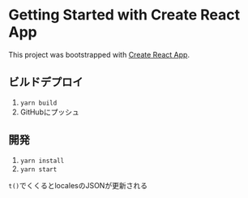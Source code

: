# Getting Started with Create React App

This project was bootstrapped with [Create React App](https://github.com/facebook/create-react-app).

## ビルドデプロイ
1. `yarn build`
2. GitHubにプッシュ
  
## 開発
1. `yarn install`
2. `yarn start`

`t()`でくくるとlocalesのJSONが更新される